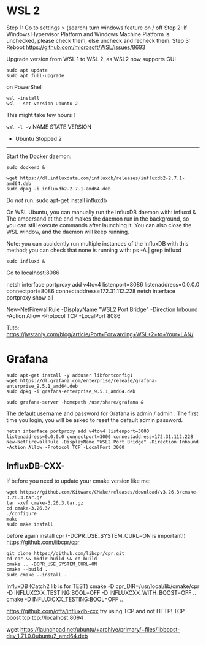 # WSL 2

Step 1: Go to settings > (search) turn windows feature on / off
Step 2: If Windows Hypervisor Platform and Windows Machine Platform is unchecked, please check them, else uncheck and recheck them.
Step 3: Reboot
https://github.com/microsoft/WSL/issues/8693

Upgrade version from WSL 1 to WSL 2, as WSL2 now supports GUI
```
sudo apt update
sudo apt full-upgrade
```

on PowerShell
```
wsl -install
wsl --set-version Ubuntu 2
```
This might take few hours !

`wsl -l -v`
NAME      STATE           VERSION
* Ubuntu    Stopped         2


___________________________________________
Start the Docker daemon:
```
sudo dockerd &
```
```
wget https://dl.influxdata.com/influxdb/releases/influxdb2-2.7.1-amd64.deb
sudo dpkg -i influxdb2-2.7.1-amd64.deb
```
Do *not* run: sudo apt-get install influxdb


On WSL Ubuntu, you can manually run the InfluxDB daemon with:
influxd &
The ampersand at the end makes the daemon run in the background, so you can still execute commands after launching it. You can also close the WSL window, and the daemon will keep running.

Note: you can accidently run multiple instances of the InfluxDB with this method; you can check that none is running with:
ps -A | grep influxd
```
sudo influxd &
```
Go to localhost:8086

netsh interface portproxy add v4tov4 listenport=8086 listenaddress=0.0.0.0 connectport=8086 connectaddress=172.31.112.228
netsh interface portproxy show all

New-NetFirewallRule -DisplayName "WSL2 Port Bridge" -Direction Inbound -Action Allow -Protocol TCP -LocalPort 8086

Tuto: https://jwstanly.com/blog/article/Port+Forwarding+WSL+2+to+Your+LAN/

# Grafana

```
sudo apt-get install -y adduser libfontconfig1
wget https://dl.grafana.com/enterprise/release/grafana-enterprise_9.5.1_amd64.deb
sudo dpkg -i grafana-enterprise_9.5.1_amd64.deb
```
```
sudo grafana-server -homepath /usr/share/grafana &
```
The default username and password for Grafana is admin / admin . The first time you login, you will be asked to reset the default admin password.

```shell
netsh interface portproxy add v4tov4 listenport=3000 listenaddress=0.0.0.0 connectport=3000 connectaddress=172.31.112.228
New-NetFirewallRule -DisplayName "WSL2 Port Bridge" -Direction Inbound -Action Allow -Protocol TCP -LocalPort 3000
```

## InfluxDB-CXX-

If before you need to update your cmake version like me:
```
wget https://github.com/Kitware/CMake/releases/download/v3.26.3/cmake-3.26.3.tar.gz
tar -xvf cmake-3.26.3.tar.gz
cd cmake-3.26.3/
./configure
make
sudo make install
```
 
before again install cpr (-DCPR_USE_SYSTEM_CURL=ON is important!)
https://github.com/libcpr/cpr
```shell
git clone https://github.com/libcpr/cpr.git
cd cpr && mkdir build && cd build
cmake .. -DCPR_USE_SYSTEM_CURL=ON
cmake --build .
sudo cmake --install .
```

InfluxDB (Catch2 lib is for TEST)
cmake -D cpr_DIR=/usr/local/lib/cmake/cpr -D INFLUXCXX_TESTING:BOOL=OFF -D INFLUXCXX_WITH_BOOST=OFF ..
cmake -D INFLUXCXX_TESTING:BOOL=OFF ..

https://github.com/offa/influxdb-cxx
try using TCP and not HTTP!
TCP	boost	tcp	tcp://localhost:8094


wget https://launchpad.net/ubuntu/+archive/primary/+files/libboost-dev_1.71.0.0ubuntu2_amd64.deb
